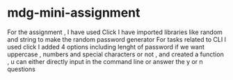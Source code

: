 # mdg-mini-assignment

For the assignment , I have used Click 
I have imported libraries like random and string to make the random password generator 
For tasks related to CLI I used click 
I added 4 options including lenght of password  if we want uppercase , numbers and special characters or not , and created a function , u can either directly input in the command line or answer the y or n questions 
